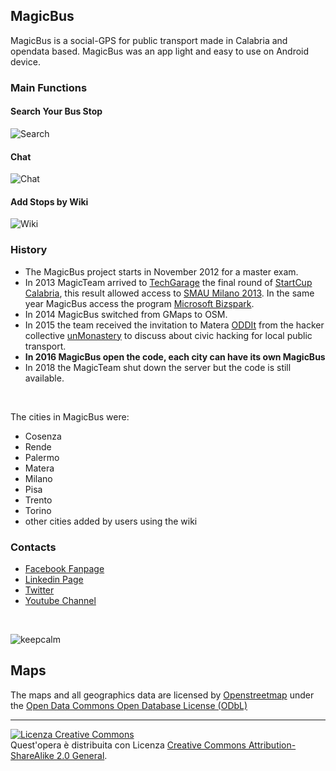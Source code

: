 ## MagicBus

MagicBus is a social-GPS for public transport made in Calabria and opendata based. MagicBus was an app light and easy to use on Android device.

### Main Functions

#### Search Your Bus Stop
![Search](https://scontent-fco1-1.xx.fbcdn.net/v/t31.0-8/s960x960/10845675_815144815206818_5765630743174044384_o.jpg?_nc_cat=104&_nc_ohc=l30rvqPl6BgAQn50TM9ZA-9L_TimJLP5Ly3j0KXi2DUcFEpCgV9iEV3hA&_nc_ht=scontent-fco1-1.xx&oh=1d11e5f13650355bbf7c6a5e3e99abd9&oe=5E687320)

#### Chat
![Chat](https://scontent-fco1-1.xx.fbcdn.net/v/t1.0-9/1463017_579043715483597_1094356240_n.jpg?_nc_cat=110&_nc_ohc=37X_sKDo-O4AQnPBnW3-N1ve1yYXKLj5ktrfP3gK211XDn_q5egCU5lUA&_nc_ht=scontent-fco1-1.xx&oh=6e7986ed900317f4fa61a5a9f314fc78&oe=5EA6F1C3)

#### Add Stops by Wiki
![Wiki](https://scontent-fco1-1.xx.fbcdn.net/v/t1.0-9/1239994_554495171271785_1442090979_n.png?_nc_cat=108&_nc_ohc=rLvm-ks0uyIAQmHupZucDt9b5mroQxi395XmavI7hajZuc2pS723UhPrg&_nc_ht=scontent-fco1-1.xx&oh=b520f67b76e8ec75f3c978d3a20d8696&oe=5E692A7D)

### History
* The MagicBus project starts in November 2012 for a master exam.
* In 2013 MagicTeam arrived to [TechGarage](http://techgarage.eu/) the final round of [StartCup Calabria](http://www.startcupcalabria.it/), this result allowed access to [SMAU Milano 2013](https://www.smau.it/milano13/partners/magicbus/). In the same year MagicBus access the program [Microsoft Bizspark](https://support.microsoft.com/it-it/help/4055667/bizspark-support).
* In 2014 MagicBus switched from GMaps to OSM.
* In 2015 the team received the invitation to Matera [ODDIt](https://opendataday.org) from the hacker collective [unMonastery](http://unmonastery.org/) to discuss about civic hacking for local public transport.
* **In 2016 MagicBus open the code, each city can have its own MagicBus**
* In 2018 the MagicTeam shut down the server but the code is still available.

<br>

The cities in MagicBus were:
* Cosenza
* Rende
* Palermo
* Matera
* Milano
* Pisa
* Trento
* Torino
* other cities added by users using the wiki

### Contacts
* [Facebook Fanpage](https://www.facebook.com/MagicBusApp/)
* [Linkedin Page](https://it.linkedin.com/company/magicbusapp-it?)
* [Twitter](https://twitter.com/MagicBusApp)
* [Youtube Channel](https://www.youtube.com/channel/UCDVF9WhQjDFmQqE650MFjnw)

<br>

![keepcalm](https://scontent-fco1-1.xx.fbcdn.net/v/t1.0-9/1457467_584261074961861_1667007903_n.png?_nc_cat=110&_nc_ohc=zuq_6N1a5vUAQlml1kJGGkoYjJWMcE56Kpanx17mucvH8MhOQPEOXGX6w&_nc_ht=scontent-fco1-1.xx&oh=0b49e185449481cc70c48f3e47dab026&oe=5E6A2609)


Maps
--------------
The maps and all geographics data are licensed by [Openstreetmap](https://openstreetmap.org) under the [Open Data Commons Open Database License (ODbL)](https://opendatacommons.org/licenses/odbl/)


--------------

<a rel="license" href="https://creativecommons.org/licenses/by-sa/2.0/"><img alt="Licenza Creative Commons" style="border-width:0" src="https://i.creativecommons.org/l/by-sa/2.0/88x31.png" /></a><br />Quest'opera è distribuita con Licenza <a rel="license" href="http://creativecommons.org/licenses/by-sa/2.0/">Creative Commons Attribution-ShareAlike 2.0 General</a>.
